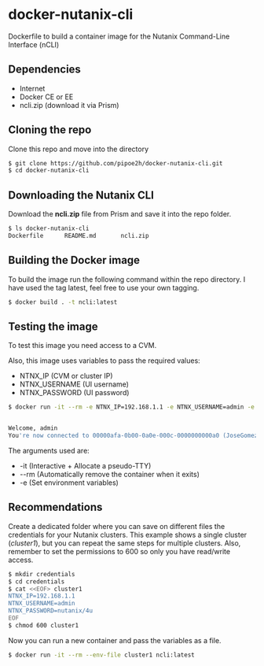 # docker-nutanix-cli
Dockerfile to build a container image for the Nutanix Command-Line Interface (nCLI)

## Dependencies
- Internet
- Docker CE or EE
- ncli.zip (download it via Prism)

## Cloning the repo
Clone this repo and move into the directory
```bash
$ git clone https://github.com/pipoe2h/docker-nutanix-cli.git
$ cd docker-nutanix-cli
```

## Downloading the Nutanix CLI
Download the **ncli.zip** file from Prism and save it into the repo folder.

```bash
$ ls docker-nutanix-cli
Dockerfile      README.md       ncli.zip
```

## Building the Docker image
To build the image run the following command within the repo directory. I have used the tag latest, feel free to use your own tagging.

```bash
$ docker build . -t ncli:latest
```

## Testing the image
To test this image you need access to a CVM.

Also, this image uses variables to pass the required values:
- NTNX_IP (CVM or cluster IP)
- NTNX_USERNAME (UI username)
- NTNX_PASSWORD (UI password)

```bash
$ docker run -it --rm -e NTNX_IP=192.168.1.1 -e NTNX_USERNAME=admin -e NTNX_PASSWORD=nutanix/4u ncli:latest


Welcome, admin
You're now connected to 00000afa-0b00-0a0e-000c-0000000000a0 (JoseGomez.io) at 192.168.1.1
```
The arguments used are:
- -it (Interactive + Allocate a pseudo-TTY)
- --rm (Automatically remove the container when it exits)
- -e (Set environment variables)

## Recommendations
Create a dedicated folder where you can save on different files the credentials for your Nutanix clusters. This example shows a single cluster (*cluster1*), but you can repeat the same steps for multiple clusters. Also, remember to set the permissions to 600 so only you have read/write access.

```bash
$ mkdir credentials
$ cd credentials
$ cat <<EOF> cluster1
NTNX_IP=192.168.1.1
NTNX_USERNAME=admin
NTNX_PASSWORD=nutanix/4u
EOF
$ chmod 600 cluster1
```

Now you can run a new container and pass the variables as a file.
```bash
$ docker run -it --rm --env-file cluster1 ncli:latest
```